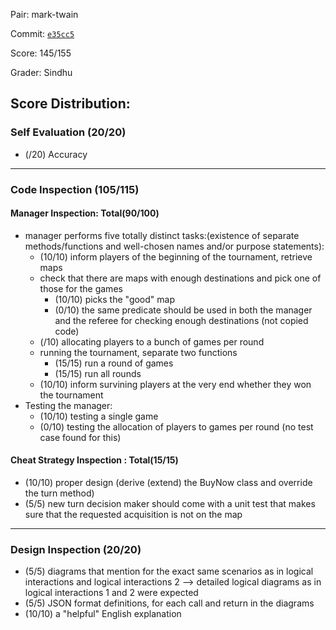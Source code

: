 Pair: mark-twain

Commit: [`e35cc5`](https://github.ccs.neu.edu/CS4500-F21/mark-twain/tree/e35cc5b2e34770610fcc2de7e89f7c1127cb32e2) 

Score: 145/155

Grader: Sindhu

Score Distribution:
-------------------------------------------------
### Self Evaluation (20/20)
- (/20) Accuracy
--------------------------------------------------
### Code Inspection (105/115)

#### Manager Inspection: Total(90/100)
- manager performs five totally distinct tasks:(existence of separate methods/functions and well-chosen names and/or purpose statements):
    - (10/10) inform players of the beginning of the tournament, retrieve maps
    - check that there are maps with enough destinations and pick one of those for the games
      - (10/10) picks the "good" map 
      - (0/10) the same predicate should be used in both the manager and the referee for checking enough destinations (not copied code)
    - (/10) allocating players to a bunch of games per round
    - running the tournament, separate two functions
       - (15/15) run a round of games
       - (15/15) run all rounds
    - (10/10) inform survining players at the very end whether they won the tournament
- Testing the manager:
    - (10/10) testing a single game 
    - (0/10) testing the allocation of players to games per round (no test case found for this)

#### Cheat Strategy Inspection : Total(15/15)
- (10/10) proper design (derive (extend) the BuyNow class and override the turn method) 
- (5/5)  new turn decision maker should come with a unit test that makes sure that the requested acquisition is not on the map

-------------------------------------------------

### Design Inspection (20/20)
 - (5/5) diagrams that mention for the exact same scenarios as in logical interactions and logical interactions 2 --> detailed logical diagrams as in logical          interactions 1 and 2 were expected
 - (5/5) JSON format definitions, for each call and return in the diagrams 
 - (10/10) a "helpful" English explanation 
